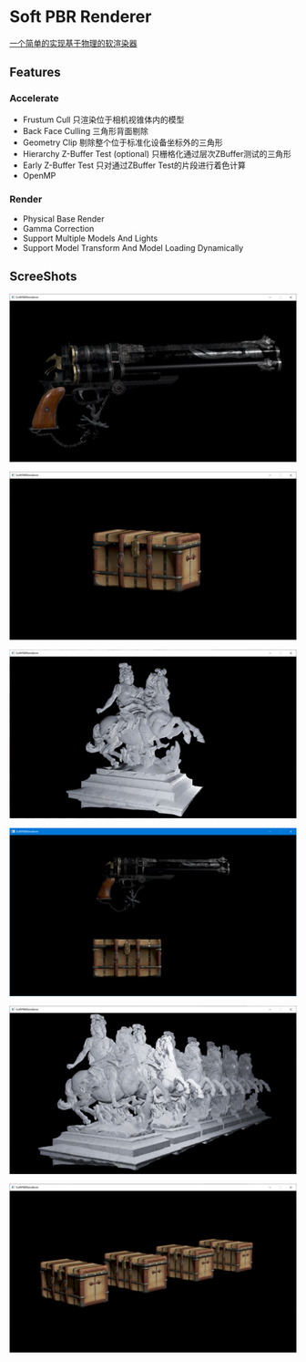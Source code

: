 # Soft PBR Renderer

[一个简单的实现基于物理的软渲染器](https://github.com/wyzwzz/SoftPBRRenderer)

## Features
### Accelerate
* Frustum Cull 只渲染位于相机视锥体内的模型
* Back Face Culling 三角形背面剔除
* Geometry Clip 剔除整个位于标准化设备坐标外的三角形
* Hierarchy Z-Buffer Test (optional) 只栅格化通过层次ZBuffer测试的三角形 
* Early Z-Buffer Test 只对通过ZBuffer Test的片段进行着色计算
* OpenMP
### Render
* Physical Base Render
* Gamma Correction
* Support Multiple Models And Lights
* Support Model Transform And Model Loading Dynamically

## ScreeShots
![cerberus](SoftPBRRenderer/cerberus.png)

![chest](SoftPBRRenderer/chest.png)

![statue](SoftPBRRenderer/statue.png)

![muti-models](SoftPBRRenderer/multi-models.png)

![statues](SoftPBRRenderer/statues.png)

![chests](SoftPBRRenderer/chests.png)
